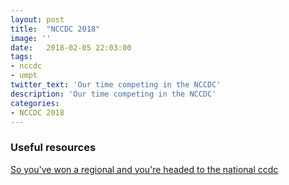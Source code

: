 ```yaml
---
layout: post
title:  "NCCDC 2018"
image: ''
date:   2018-02-05 22:03:00
tags:
- nccdc
- umpt
twitter_text: 'Our time competing in the NCCDC'
description: 'Our time competing in the NCCDC'
categories:
- NCCDC 2018
---
```


### Useful resources
<a href="https://blog.cobaltstrike.com/2015/04/17/so-you-won-a-regional-and-youre-headed-to-national-ccdc/" target="_blank">So you've won a regional and you're headed to the national ccdc</a>  
